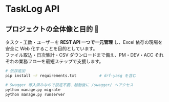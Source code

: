 # TaskLog API  

## プロジェクトの全体像と目的 🚀
タスク・工数・ユーザーを **REST API 一つで一元管理** し、Excel 依存の現場を安全に Web 化することを目的としています。  
ファイル取込・日次集計・CSV ダウンロードまで備え、PM・DEV・ACC それぞれの業務フローを最短ステップで支援します。

```bash
# 依存追加
pip install -r requirements.txt          # drf-yasg を含む

# Swagger 導入済みなので設定不要、起動後に /swagger/ へアクセス
python manage.py migrate
python manage.py runserver
